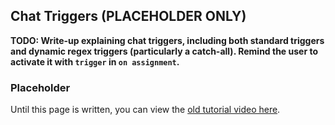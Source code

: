 Chat Triggers (PLACEHOLDER ONLY)
-------------

**TODO: Write-up explaining chat triggers, including both standard triggers and dynamic regex triggers (particularly a catch-all). Remind the user to activate it with `trigger` in `on assignment`.**

### Placeholder

Until this page is written, you can view the [old tutorial video here](https://one.denizenscript.com/denizen/vids/Your%20First%20Interact%20Script%20And%20Chat%20Trigger).
